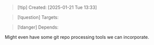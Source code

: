 
>[!tip] Created: [2025-01-21 Tue 13:33]

>[!question] Targets: 

>[!danger] Depends: 

Might even have some git repo processing tools we can incorporate.